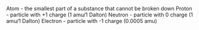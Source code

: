 Atom - the smallest part of a substance that cannot be broken down
Proton - particle with +1 charge (1 amu/1 Dalton)
Neutron - particle with 0 charge (1 amu/1 Dalton)
Electron - particle with -1 charge (0.0005 amu)